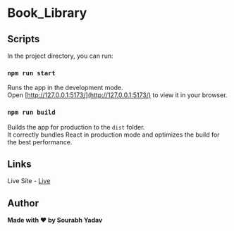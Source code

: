 # Book_Library

## Scripts

In the project directory, you can run:

### `npm run start`

Runs the app in the development mode.\
Open [http://127.0.0.1:5173/](http://127.0.0.1:5173/) to view it in your browser.




### `npm run build`

Builds the app for production to the `dist` folder.\
It correctly bundles React in production mode and optimizes the build for the best performance.

## Links
Live Site - [Live](https://enchanting-malabi-2cc8dc.netlify.app/)

## Author
**Made with ❤ by Sourabh Yadav**

